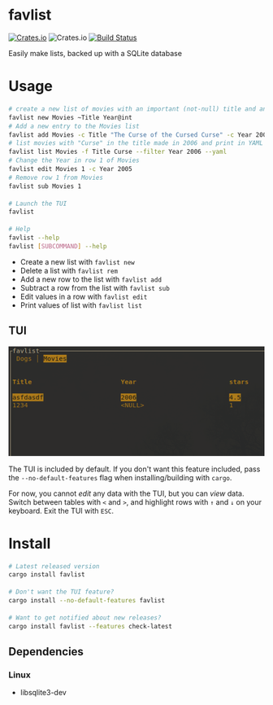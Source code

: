# favlist
[![Crates.io](https://img.shields.io/crates/v/favlist)](https://crates.io/crates/favlist/)
![Crates.io](https://img.shields.io/crates/d/favlist)
[![Build Status](https://travis-ci.com/spenserblack/favlist.svg?branch=master)](https://travis-ci.com/spenserblack/favlist)

Easily make lists, backed up with a SQLite database

# Usage
```bash
# create a new list of movies with an important (not-null) title and an integer year
favlist new Movies ~Title Year@int
# Add a new entry to the Movies list
favlist add Movies -c Title "The Curse of the Cursed Curse" -c Year 2006
# list movies with "Curse" in the title made in 2006 and print in YAML format
favlist list Movies -f Title Curse --filter Year 2006 --yaml
# Change the Year in row 1 of Movies
favlist edit Movies 1 -c Year 2005
# Remove row 1 from Movies
favlist sub Movies 1

# Launch the TUI
favlist

# Help
favlist --help
favlist [SUBCOMMAND] --help
```
- Create a new list with `favlist new`
- Delete a list with `favlist rem`
- Add a new row to the list with `favlist add`
- Subtract a row from the list with `favlist sub`
- Edit values in a row with `favlist edit`
- Print values of list with `favlist list`

## TUI

![TUI Screenshot](https://github.com/spenserblack/favlist/blob/master/images/screenshot.png?raw=true)

The TUI is included by default. If you don't want this feature included, pass the
`--no-default-features` flag when installing/building with `cargo`.

For now, you cannot *edit* any data with the TUI, but you can *view* data.
Switch between tables with `<` and `>`, and highlight rows with `↑` and `↓`
on your keyboard. Exit the TUI with `ESC`.

# Install
```bash
# Latest released version
cargo install favlist

# Don't want the TUI feature?
cargo install --no-default-features favlist

# Want to get notified about new releases?
cargo install favlist --features check-latest
```

## Dependencies
### Linux
- libsqlite3-dev
